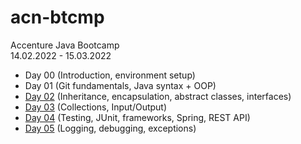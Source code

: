 # acn-btcmp
Accenture Java Bootcamp <br>
14.02.2022 - 15.03.2022

- Day 00 (Introduction, environment setup) <br>
- Day 01 (Git fundamentals, Java syntax + OOP) <br>
- <a href="https://github.com/waff13/acn-btcmp/tree/master/src/Day02">Day 02</a> (Inheritance, encapsulation, abstract classes, interfaces) <br>
- <a href="https://github.com/waff13/acn-btcmp/tree/master/src/Day03">Day 03</a> (Collections, Input/Output) <br>
- <a href="https://github.com/waff13/acn-btcmp/tree/master/src/Day04">Day 04</a> (Testing, JUnit, frameworks, Spring, REST API) <br>
- <a href="https://github.com/waff13/acn-btcmp/tree/master/src/Day05">Day 05</a> (Logging, debugging, exceptions) <br>
